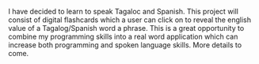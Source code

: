 I have decided to learn to speak Tagaloc and Spanish. This project will consist of digital flashcards which a user can click on to reveal the english value of a Tagalog/Spanish word a phrase. This is a great opportunity to combine my programming skills into a real word application which can increase both programming and spoken language skills. More details to come.